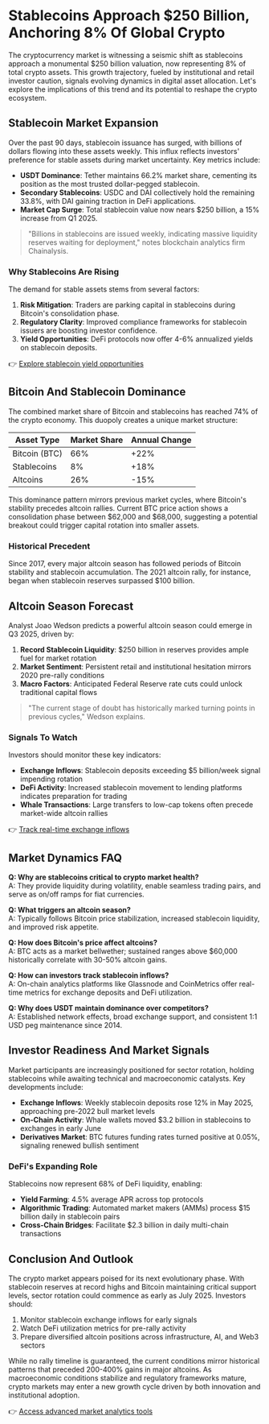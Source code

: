 # Stablecoins Approach $250 Billion, Anchoring 8% Of Global Crypto  

The cryptocurrency market is witnessing a seismic shift as stablecoins approach a monumental $250 billion valuation, now representing 8% of total crypto assets. This growth trajectory, fueled by institutional and retail investor caution, signals evolving dynamics in digital asset allocation. Let's explore the implications of this trend and its potential to reshape the crypto ecosystem.  

## Stablecoin Market Expansion  

Over the past 90 days, stablecoin issuance has surged, with billions of dollars flowing into these assets weekly. This influx reflects investors' preference for stable assets during market uncertainty. Key metrics include:  

- **USDT Dominance**: Tether maintains 66.2% market share, cementing its position as the most trusted dollar-pegged stablecoin.  
- **Secondary Stablecoins**: USDC and DAI collectively hold the remaining 33.8%, with DAI gaining traction in DeFi applications.  
- **Market Cap Surge**: Total stablecoin value now nears $250 billion, a 15% increase from Q1 2025.  

> "Billions in stablecoins are issued weekly, indicating massive liquidity reserves waiting for deployment," notes blockchain analytics firm Chainalysis.  

### Why Stablecoins Are Rising  

The demand for stable assets stems from several factors:  
1. **Risk Mitigation**: Traders are parking capital in stablecoins during Bitcoin's consolidation phase.  
2. **Regulatory Clarity**: Improved compliance frameworks for stablecoin issuers are boosting investor confidence.  
3. **Yield Opportunities**: DeFi protocols now offer 4-6% annualized yields on stablecoin deposits.  

👉 [Explore stablecoin yield opportunities](https://bit.ly/okx-bonus)  

## Bitcoin And Stablecoin Dominance  

The combined market share of Bitcoin and stablecoins has reached 74% of the crypto economy. This duopoly creates a unique market structure:  

| Asset Type      | Market Share | Annual Change |  
|-----------------|--------------|---------------|  
| Bitcoin (BTC)   | 66%          | +22%          |  
| Stablecoins     | 8%           | +18%          |  
| Altcoins        | 26%          | -15%          |  

This dominance pattern mirrors previous market cycles, where Bitcoin's stability precedes altcoin rallies. Current BTC price action shows a consolidation phase between $62,000 and $68,000, suggesting a potential breakout could trigger capital rotation into smaller assets.  

### Historical Precedent  

Since 2017, every major altcoin season has followed periods of Bitcoin stability and stablecoin accumulation. The 2021 altcoin rally, for instance, began when stablecoin reserves surpassed $100 billion.  

## Altcoin Season Forecast  

Analyst Joao Wedson predicts a powerful altcoin season could emerge in Q3 2025, driven by:  

1. **Record Stablecoin Liquidity**: $250 billion in reserves provides ample fuel for market rotation  
2. **Market Sentiment**: Persistent retail and institutional hesitation mirrors 2020 pre-rally conditions  
3. **Macro Factors**: Anticipated Federal Reserve rate cuts could unlock traditional capital flows  

> "The current stage of doubt has historically marked turning points in previous cycles," Wedson explains.  

### Signals To Watch  

Investors should monitor these key indicators:  
- **Exchange Inflows**: Stablecoin deposits exceeding $5 billion/week signal impending rotation  
- **DeFi Activity**: Increased stablecoin movement to lending platforms indicates preparation for trading  
- **Whale Transactions**: Large transfers to low-cap tokens often precede market-wide altcoin rallies  

👉 [Track real-time exchange inflows](https://bit.ly/okx-bonus)  

## Market Dynamics FAQ  

**Q: Why are stablecoins critical to crypto market health?**  
A: They provide liquidity during volatility, enable seamless trading pairs, and serve as on/off ramps for fiat currencies.  

**Q: What triggers an altcoin season?**  
A: Typically follows Bitcoin price stabilization, increased stablecoin liquidity, and improved risk appetite.  

**Q: How does Bitcoin's price affect altcoins?**  
A: BTC acts as a market bellwether; sustained ranges above $60,000 historically correlate with 30-50% altcoin gains.  

**Q: How can investors track stablecoin inflows?**  
A: On-chain analytics platforms like Glassnode and CoinMetrics offer real-time metrics for exchange deposits and DeFi utilization.  

**Q: Why does USDT maintain dominance over competitors?**  
A: Established network effects, broad exchange support, and consistent 1:1 USD peg maintenance since 2014.  

## Investor Readiness And Market Signals  

Market participants are increasingly positioned for sector rotation, holding stablecoins while awaiting technical and macroeconomic catalysts. Key developments include:  

- **Exchange Inflows**: Weekly stablecoin deposits rose 12% in May 2025, approaching pre-2022 bull market levels  
- **On-Chain Activity**: Whale wallets moved $3.2 billion in stablecoins to exchanges in early June  
- **Derivatives Market**: BTC futures funding rates turned positive at 0.05%, signaling renewed bullish sentiment  

### DeFi's Expanding Role  

Stablecoins now represent 68% of DeFi liquidity, enabling:  
- **Yield Farming**: 4.5% average APR across top protocols  
- **Algorithmic Trading**: Automated market makers (AMMs) process $15 billion daily in stablecoin pairs  
- **Cross-Chain Bridges**: Facilitate $2.3 billion in daily multi-chain transactions  

## Conclusion And Outlook  

The crypto market appears poised for its next evolutionary phase. With stablecoin reserves at record highs and Bitcoin maintaining critical support levels, sector rotation could commence as early as July 2025. Investors should:  

1. Monitor stablecoin exchange inflows for early signals  
2. Watch DeFi utilization metrics for pre-rally activity  
3. Prepare diversified altcoin positions across infrastructure, AI, and Web3 sectors  

While no rally timeline is guaranteed, the current conditions mirror historical patterns that preceded 200-400% gains in major altcoins. As macroeconomic conditions stabilize and regulatory frameworks mature, crypto markets may enter a new growth cycle driven by both innovation and institutional adoption.  

👉 [Access advanced market analytics tools](https://bit.ly/okx-bonus)